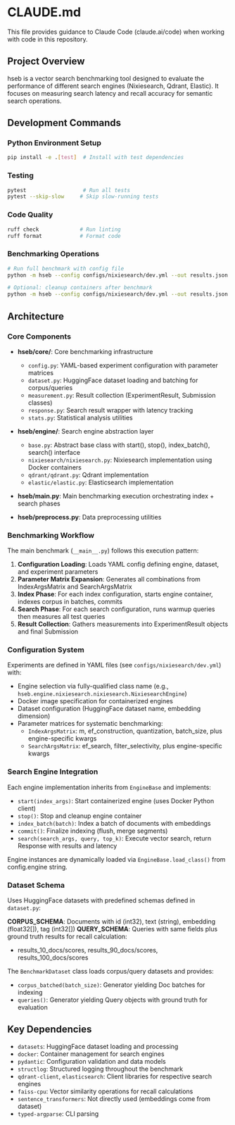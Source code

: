 # CLAUDE.md

This file provides guidance to Claude Code (claude.ai/code) when working with code in this repository.

## Project Overview

hseb is a vector search benchmarking tool designed to evaluate the performance of different search engines (Nixiesearch, Qdrant, Elastic). It focuses on measuring search latency and recall accuracy for semantic search operations.

## Development Commands

### Python Environment Setup
```bash
pip install -e .[test]  # Install with test dependencies
```

### Testing
```bash
pytest                  # Run all tests
pytest --skip-slow     # Skip slow-running tests
```

### Code Quality
```bash
ruff check             # Run linting
ruff format            # Format code
```

### Benchmarking Operations
```bash
# Run full benchmark with config file
python -m hseb --config configs/nixiesearch/dev.yml --out results.json

# Optional: cleanup containers after benchmark
python -m hseb --config configs/nixiesearch/dev.yml --out results.json --delete-container true
```

## Architecture

### Core Components

- **hseb/core/**: Core benchmarking infrastructure
  - `config.py`: YAML-based experiment configuration with parameter matrices
  - `dataset.py`: HuggingFace dataset loading and batching for corpus/queries
  - `measurement.py`: Result collection (ExperimentResult, Submission classes)
  - `response.py`: Search result wrapper with latency tracking
  - `stats.py`: Statistical analysis utilities

- **hseb/engine/**: Search engine abstraction layer
  - `base.py`: Abstract base class with start(), stop(), index_batch(), search() interface
  - `nixiesearch/nixiesearch.py`: Nixiesearch implementation using Docker containers
  - `qdrant/qdrant.py`: Qdrant implementation 
  - `elastic/elastic.py`: Elasticsearch implementation

- **hseb/__main__.py**: Main benchmarking execution orchestrating index + search phases
- **hseb/preprocess.py**: Data preprocessing utilities

### Benchmarking Workflow

The main benchmark (`__main__.py`) follows this execution pattern:
1. **Configuration Loading**: Loads YAML config defining engine, dataset, and experiment parameters
2. **Parameter Matrix Expansion**: Generates all combinations from IndexArgsMatrix and SearchArgsMatrix
3. **Index Phase**: For each index configuration, starts engine container, indexes corpus in batches, commits
4. **Search Phase**: For each search configuration, runs warmup queries then measures all test queries
5. **Result Collection**: Gathers measurements into ExperimentResult objects and final Submission

### Configuration System

Experiments are defined in YAML files (see `configs/nixiesearch/dev.yml`) with:
- Engine selection via fully-qualified class name (e.g., `hseb.engine.nixiesearch.nixiesearch.NixiesearchEngine`)
- Docker image specification for containerized engines
- Dataset configuration (HuggingFace dataset name, embedding dimension)
- Parameter matrices for systematic benchmarking:
  - `IndexArgsMatrix`: m, ef_construction, quantization, batch_size, plus engine-specific kwargs
  - `SearchArgsMatrix`: ef_search, filter_selectivity, plus engine-specific kwargs

### Search Engine Integration

Each engine implementation inherits from `EngineBase` and implements:
- `start(index_args)`: Start containerized engine (uses Docker Python client)  
- `stop()`: Stop and cleanup engine container
- `index_batch(batch)`: Index a batch of documents with embeddings
- `commit()`: Finalize indexing (flush, merge segments)
- `search(search_args, query, top_k)`: Execute vector search, return Response with results and latency

Engine instances are dynamically loaded via `EngineBase.load_class()` from config.engine string.

### Dataset Schema

Uses HuggingFace datasets with predefined schemas defined in `dataset.py`:

**CORPUS_SCHEMA**: Documents with id (int32), text (string), embedding (float32[]), tag (int32[])
**QUERY_SCHEMA**: Queries with same fields plus ground truth results for recall calculation:
- results_10_docs/scores, results_90_docs/scores, results_100_docs/scores

The `BenchmarkDataset` class loads corpus/query datasets and provides:
- `corpus_batched(batch_size)`: Generator yielding Doc batches for indexing
- `queries()`: Generator yielding Query objects with ground truth for evaluation

## Key Dependencies

- `datasets`: HuggingFace dataset loading and processing
- `docker`: Container management for search engines
- `pydantic`: Configuration validation and data models
- `structlog`: Structured logging throughout the benchmark
- `qdrant-client`, `elasticsearch`: Client libraries for respective search engines
- `faiss-cpu`: Vector similarity operations for recall calculations
- `sentence_transformers`: Not directly used (embeddings come from dataset)
- `typed-argparse`: CLI parsing